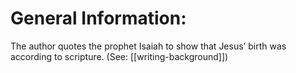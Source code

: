 # General Information:

The author quotes the prophet Isaiah to show that Jesus’ birth was according to scripture. (See: [[writing-background]])